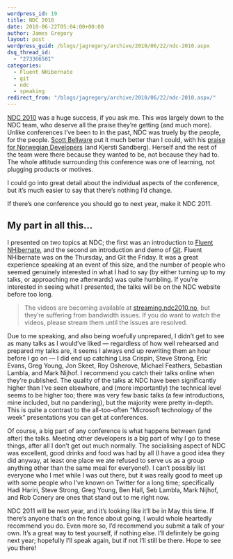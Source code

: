 ```yaml
---
wordpress_id: 19
title: NDC 2010
date: 2010-06-22T05:04:00+00:00
author: James Gregory
layout: post
wordpress_guid: /blogs/jagregory/archive/2010/06/22/ndc-2010.aspx
dsq_thread_id:
  - "273366501"
categories:
  - Fluent NHibernate
  - git
  - ndc
  - speaking
redirect_from: "/blogs/jagregory/archive/2010/06/22/ndc-2010.aspx/"
---
```

[NDC 2010](http://www.ndc2010.no) was a huge success, if you ask me. This was largely down to the NDC team, who deserve all the praise they&#8217;re getting (and much more). Unlike conferences I&#8217;ve been to in the past, NDC was truely by the people, for the people. [Scott Bellware](http://blog.scottbellware.com) put it much better than I could, with his [praise for Norwegian Developers](http://blog.scottbellware.com/2010/06/praise-for-norwegian-developers.html) (and Kjersti Sandberg). Herself and the rest of the team were there because they wanted to be, not because they had to. The whole attitude surrounding this conference was one of learning, not plugging products or motives.

I could go into great detail about the individual aspects of the conference, but it&#8217;s much easier to say that there&#8217;s nothing I&#8217;d change.

If there&#8217;s one conference you should go to next year, make it NDC 2011.

## My part in all this&#8230;

I presented on two topics at NDC; the first was an introduction to [Fluent NHibernate](http://fluentnhibernate.org), and the second an introduction and demo of [Git](http://git-scm.com). Fluent NHibernate was on the Thursday, and Git the Friday. It was a great experience speaking at an event of this size, and the number of people who seemed genuinely interested in what I had to say (by either turning up to my talks, or approaching me afterwards) was quite humbling. If you&#8217;re interested in seeing what I presented, the talks will be on the NDC website before too long.

> The videos are becoming available at [streaming.ndc2010.no](http://streaming.ndc2010.no), but they&#8217;re suffering from bandwidth issues. If you do want to watch the videos, please stream them until the issues are resolved.

Due to me speaking, and also being woefully unprepared, I didn&#8217;t get to see as many talks as I would&#8217;ve liked &mdash; regardless of how well rehearsed and prepared my talks are, it seems I always end up rewriting them an hour before I go on &mdash; I did end up catching Lisa Crispin, Steve Strong, Eric Evans, Greg Young, Jon Skeet, Roy Osherove, Michael Feathers, Sebastian Lambla, and Mark Nijhof. I recommend you catch their talks online when they&#8217;re published. The quality of the talks at NDC have been significantly higher than I&#8217;ve seen elsewhere, and (more importantly) the technical level seems to be higher too; there was very few basic talks (a few introductions, mine included, but no pandering), but the majority were pretty in-depth. This is quite a contrast to the all-too-often &#8220;Microsoft technology of the week&#8221; presentations you can get at conferences.

Of course, a big part of any conference is what happens between (and after) the talks. Meeting other developers is a big part of why I go to these things, after all I don&#8217;t get out much normally. The socialising aspect of NDC was excellent, good drinks and food was had by all (I have a good idea they did anyway, at least one place we ate refused to serve us as a group anything other than the same meal for everyone!). I can&#8217;t possibly list everyone who I met while I was out there, but it was really good to meet up with some people who I&#8217;ve known on Twitter for a long time; specifically Hadi Hariri, Steve Strong, Greg Young, Ben Hall, Seb Lambla, Mark Nijhof, and Rob Conery are ones that stand out to me right now.

NDC 2011 will be next year, and it&#8217;s looking like it&#8217;ll be in May this time. If there&#8217;s anyone that&#8217;s on the fence about going, I would whole heartedly recommend you do. Even more so, I&#8217;d recommend you submit a talk of your own. It&#8217;s a great way to test yourself, if nothing else. I&#8217;ll definitely be going next year; hopefully I&#8217;ll speak again, but if not I&#8217;ll still be there. Hope to see you there!